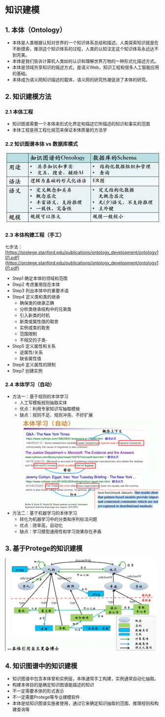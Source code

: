 # 知识建模

## 1. 本体（Ontology）

- 本体是人类根据认知对世界的一个知识体系总结和描述。人类探索知识就是在不断摸索，推测这个知识体系的过程，人类的认知注定这个知识体系永远达不到完美。
- 本体是我们告诉计算机人类如何认识和理解世界万物的一种形式化描述方式。
- 本体是领域共享知识的描述方式，是语义Web，知识工程和很多人工智能应用的基础。
- 本体成为语义网知识描述的载体，语义网的研究热潮促进了本体的研究。
## 2. 知识建模方法

### 2.1 本体工程

- 知识图谱需要一个本体来形式化界定和描述它所描述的知识和事实的范围
- 本体工程是用工程化规范来保证本体质量的方法学
### 2.2 知识图谱本体 vs 数据库模式

![](image/image.png "")



### 2.3 本体构建工程（手工）

七步法：[https://protege.stanford.edu/publications/ontology_development/ontology101.pdf](https://protege.stanford.edu/publications/ontology_development/ontology101.pdf)

- Step1 确定本体的领域和范围
- Step2 考虑重用现在本体
- Step3 列出本体中的重要术语
- Step4 定义类和类的继承
	- 确保类的继承正确
	- 分析类继承结构中的兄弟类
	- 引入新类的时机
	- 新类或属性值的取舍
	- 实例或类的取舍
	- 范围限制
	- 不相交的子类-
- Step5  定义属性和关系
	- 逆属性/关系
	- 缺省属性值
- Step6 定义属性的限制
- Step7 创建实例
### 2.4 本体学习（自动）
- 方法一：基于规则的本体学习
	- 人工写模板规则抽取实体
	- 优点：利用专家知识写抽取模板
	- 缺点：规则不足、规则冲突、不好扩展
	![](image/image_1.png "")
- 方法二：基于机器学习的本体学习
	- 转化为机器学习中的分类和序列标注问题
	- 优点：效率高，自动化
	- 缺点：学习模型通用性和学习效果存在矛盾

## 3. 基于Protege的知识建模

![](image/image_2.png "")



## 4. 知识图谱中的知识建模

- 知识图谱中包含本体曾和实例层，本体通常手工构建，实例通常自动化抽取。
- 构建本体目的是确定知识图谱能描述的知识
- 不一定需要本体的形式表示
- 不一定需要Protege等专业建模软件
- 本体是给知识图谱实施者使用，通过它来确定知识抽取的范围、推理规则和构建查询等
